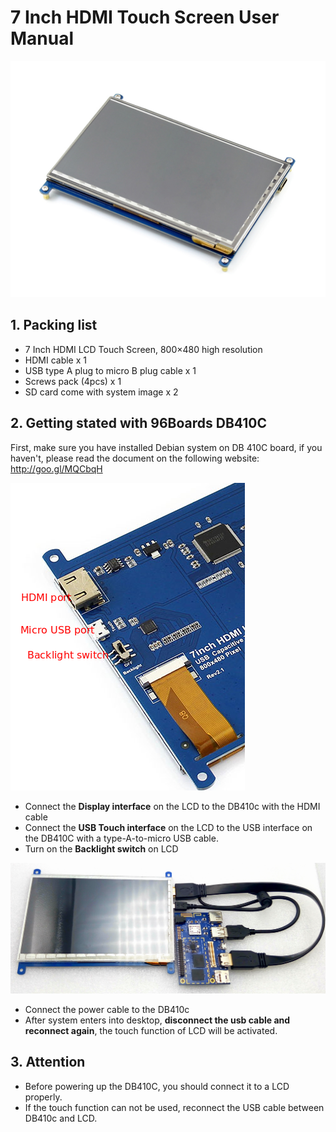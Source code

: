 # 7 Inch HDMI Touch Screen User Manual

![](../images/lcd.jpg)

## 1. Packing list
* 7 Inch HDMI LCD Touch Screen, 800×480 high resolution
* HDMI cable x 1
* USB type A plug to micro B plug cable x 1
* Screws pack (4pcs) x 1
* SD card come with system image x 2

## 2. Getting stated with 96Boards DB410C

First, make sure you have installed Debian system on DB 410C board, if you haven't, please read the document on the following website: http://goo.gl/MQCbqH

![](../images/back.png)
* Connect the **Display interface** on the LCD to the DB410c with the HDMI cable
* Connect the **USB Touch interface** on the LCD to the USB interface on the DB410C with a type-A-to-micro USB cable.
* Turn on the **Backlight switch** on LCD

![](../images/connect1.jpg)
* Connect the power cable to the DB410c
* After system enters into desktop, **disconnect the usb cable and reconnect again**, the touch function of LCD will be activated.

## 3. Attention
* Before powering up the DB410C, you should connect it to a LCD properly.
* If the touch function can not be used, reconnect the USB cable between DB410c and LCD.
